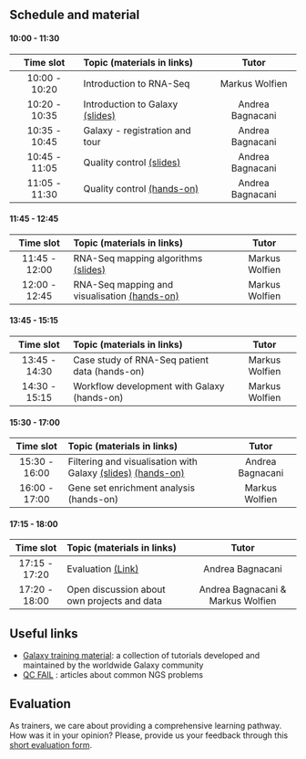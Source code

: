 ## Schedule and material

#### 10:00 - 11:30
| Time slot | Topic (materials in links) | Tutor |
| :---: | :--- | :---: |
| 10:00 - 10:20 | Introduction to RNA-Seq | Markus Wolfien |
| 10:20 - 10:35 | Introduction to Galaxy [(slides)](https://galaxyproject.github.io/training-material/topics/introduction/slides/introduction.html#1) | Andrea Bagnacani |
| 10:35 - 10:45 | Galaxy - registration and tour | Andrea Bagnacani |
| 10:45 - 11:05 | Quality control [(slides)](https://galaxyproject.github.io/training-material/topics/sequence-analysis/tutorials/quality-control/slides.html#1) | Andrea Bagnacani |
| 11:05 - 11:30 | Quality control [(hands-on)](https://galaxyproject.github.io/training-material/topics/sequence-analysis/tutorials/quality-control/tutorial.html) | Andrea Bagnacani |

#### 11:45 - 12:45
| Time slot     | Topic (materials in links) | Tutor |
| :---: | :--- | :---: |
| 11:45 - 12:00 | RNA-Seq mapping algorithms [(slides)](https://galaxyproject.github.io/training-material/topics/sequence-analysis/tutorials/mapping/slides.html#1) | Markus Wolfien |
| 12:00 - 12:45 | RNA-Seq mapping and visualisation [(hands-on)](https://galaxyproject.github.io/training-material/topics/sequence-analysis/tutorials/mapping/tutorial.html) | Markus Wolfien |

#### 13:45 - 15:15
| Time slot     | Topic (materials in links) | Tutor |
| :---: | :--- | :---: |
| 13:45 - 14:30 | Case study of RNA-Seq patient data (hands-on) | Markus Wolfien |
| 14:30 - 15:15 | Workflow development with Galaxy (hands-on) | Markus Wolfien |

#### 15:30 - 17:00
| Time slot     | Topic (materials in links) | Tutor |
| :---: | :--- | :---: |
| 15:30 - 16:00 | Filtering and visualisation with Galaxy [(slides)](https://galaxyproject.github.io/training-material/topics/transcriptomics/tutorials/rna-seq-viz-with-cummerbund/slides.html) [(hands-on)](https://galaxyproject.github.io/training-material/topics/transcriptomics/tutorials/rna-seq-viz-with-cummerbund/tutorial.html) | Andrea Bagnacani |
| 16:00 - 17:00 | Gene set enrichment analysis (hands-on) | Markus Wolfien |

#### 17:15 - 18:00
| Time slot     | Topic (materials in links) | Tutor |
| :---: | :--- | :---: |
| 17:15 - 17:20 | Evaluation [(Link)](https://de.surveymonkey.com/r/denbi-course?sc=rbc&id=000218)|  Andrea Bagnacani |
| 17:20 - 18:00 | Open discussion about own projects and data | Andrea Bagnacani & Markus Wolfien |


## Useful links
- [Galaxy training material](https://galaxyproject.github.io/training-material/): a collection of tutorials developed and maintained by the worldwide Galaxy community
- [QC FAIL](https://sequencing.qcfail.com/) : articles about common NGS problems


## Evaluation
As trainers, we care about providing a comprehensive learning pathway. How was it in your opinion? Please, provide us your feedback through this [short evaluation form](https://de.surveymonkey.com/r/denbi-course?sc=rbc&id=000218).
